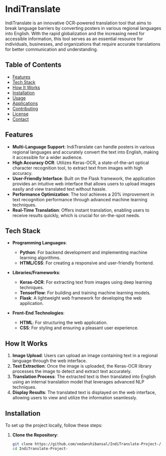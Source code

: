 # IndiTranslate

IndiTranslate is an innovative OCR-powered translation tool that aims to break language barriers by converting posters in various regional languages into English. With the rapid globalization and the increasing need for accessible information, this tool serves as an essential resource for individuals, businesses, and organizations that require accurate translations for better communication and understanding.

## Table of Contents

- [Features](#features)
- [Tech Stack](#tech-stack)
- [How It Works](#how-it-works)
- [Installation](#installation)
- [Usage](#usage)
- [Applications](#applications)
- [Contributing](#contributing)
- [License](#license)
- [Contact](#contact)

## Features

- **Multi-Language Support**: IndiTranslate can handle posters in various regional languages and accurately convert the text into English, making it accessible for a wider audience.
- **High Accuracy OCR**: Utilizes Keras-OCR, a state-of-the-art optical character recognition tool, to extract text from images with high accuracy.
- **User-Friendly Interface**: Built on the Flask framework, the application provides an intuitive web interface that allows users to upload images easily and view translated text without hassle.
- **Performance Optimization**: The tool achieves a 20% improvement in text recognition performance through advanced machine learning techniques.
- **Real-Time Translation**: Offers instant translation, enabling users to receive results quickly, which is crucial for on-the-spot needs.

## Tech Stack

- **Programming Languages**: 
  - **Python**: For backend development and implementing machine learning algorithms.
  - **HTML/CSS**: For creating a responsive and user-friendly frontend.

- **Libraries/Frameworks**:
  - **Keras-OCR**: For extracting text from images using deep learning techniques.
  - **TensorFlow**: For building and training machine learning models.
  - **Flask**: A lightweight web framework for developing the web application.

- **Front-End Technologies**:
  - **HTML**: For structuring the web application.
  - **CSS**: For styling and ensuring a pleasant user experience.

## How It Works

1. **Image Upload**: Users can upload an image containing text in a regional language through the web interface.
2. **Text Extraction**: Once the image is uploaded, the Keras-OCR library processes the image to detect and extract text accurately.
3. **Translation Process**: The extracted text is then translated into English using an internal translation model that leverages advanced NLP techniques.
4. **Display Results**: The translated text is displayed on the web interface, allowing users to view and utilize the information seamlessly.

## Installation

To set up the project locally, follow these steps:

1. **Clone the Repository**:
   ```bash
   git clone https://github.com/vedanshibansal/IndiTranslate-Project-/tree/daksh
   cd IndiTranslate-Project-
